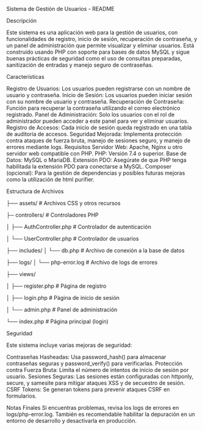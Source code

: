 Sistema de Gestión de Usuarios - README

Descripción

Este sistema es una aplicación web para la gestión de usuarios, con funcionalidades de registro, inicio de sesión, recuperación de contraseña, y un panel de administración que permite visualizar y eliminar usuarios. Está construido usando PHP con soporte para bases de datos MySQL y sigue buenas prácticas de seguridad como el uso de consultas preparadas, sanitización de entradas y manejo seguro de contraseñas.

Características

Registro de Usuarios: Los usuarios pueden registrarse con un nombre de usuario y contraseña.
Inicio de Sesión: Los usuarios pueden iniciar sesión con su nombre de usuario y contraseña.
Recuperación de Contraseña: Función para recuperar la contraseña utilizando el correo electrónico registrado.
Panel de Administración: Solo los usuarios con el rol de administrador pueden acceder a este panel para ver y eliminar usuarios.
Registro de Accesos: Cada inicio de sesión queda registrado en una tabla de auditoría de accesos.
Seguridad Mejorada: Implementa protección contra ataques de fuerza bruta, manejo de sesiones seguro, y manejo de errores mediante logs.
Requisitos
Servidor Web: Apache, Nginx u otro servidor web compatible con PHP.
PHP: Versión 7.4 o superior.
Base de Datos: MySQL o MariaDB.
Extensión PDO: Asegúrate de que PHP tenga habilitada la extensión PDO para conectarse a MySQL.
Composer (opcional): Para la gestión de dependencias y posibles futuras mejoras como la utilización de html purifier.

Estructura de Archivos


├── assets/                 # Archivos CSS y otros recursos

├─ controllers/            # Controladores PHP

│   ├── AuthController.php  # Controlador de autenticación

│   └── UserController.php  # Controlador de usuarios

├── includes/
│   └── db.php              # Archivo de conexión a la base de datos

├── logs/
│   └── php-error.log       # Archivo de logs de errores

├── views/

│   ├── register.php        # Página de registro

│   ├── login.php           # Página de inicio de sesión

│   └── admin.php           # Panel de administración

└── index.php               # Página principal (login)


Seguridad

Este sistema incluye varias mejoras de seguridad:

Contraseñas Hasheadas: Usa password_hash() para almacenar contraseñas seguras y password_verify() para verificarlas.
Protección contra Fuerza Bruta: Limita el número de intentos de inicio de sesión por usuario.
Sesiones Seguras: Las sesiones están configuradas con httponly, secure, y samesite para mitigar ataques XSS y de secuestro de sesión.
CSRF Tokens: Se generan tokens para prevenir ataques CSRF en formularios.

Notas Finales
Si encuentras problemas, revisa los logs de errores en logs/php-error.log. También es recomendable habilitar la depuración en un entorno de desarrollo y desactivarla en producción.
